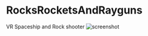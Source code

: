 # RocksRocketsAndRayguns
VR Spaceship and Rock shooter
![screenshot](/../master/vr_screenshot_01.jpg?raw=true) 